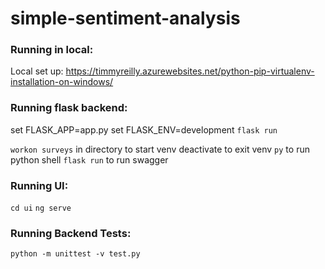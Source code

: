 # simple-sentiment-analysis

### Running in local:
Local set up: https://timmyreilly.azurewebsites.net/python-pip-virtualenv-installation-on-windows/

### Running flask backend:
set FLASK_APP=app.py
set FLASK_ENV=development
`flask run`

`workon surveys` in directory to start venv
deactivate to exit venv
`py` to run python shell
`flask run` to run swagger

### Running UI:
`cd ui`
`ng serve`

### Running Backend Tests:
`python -m unittest -v test.py`